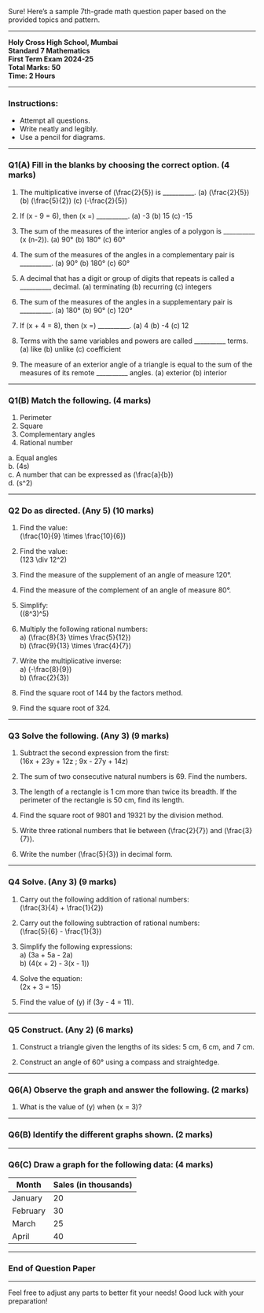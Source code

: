 Sure! Here’s a sample 7th-grade math question paper based on the provided topics and pattern. 

---

**Holy Cross High School, Mumbai**  
**Standard 7 Mathematics**  
**First Term Exam 2024-25**  
**Total Marks: 50**  
**Time: 2 Hours**  

---

### **Instructions:**
- Attempt all questions.
- Write neatly and legibly.
- Use a pencil for diagrams.

---

### **Q1(A)** Fill in the blanks by choosing the correct option. (4 marks)

1. The multiplicative inverse of \(\frac{2}{5}\) is __________.
   (a) \(\frac{2}{5}\) (b) \(\frac{5}{2}\) (c) \(-\frac{2}{5}\)

2. If \(x - 9 = 6\), then \(x =\) __________.
   (a) -3 (b) 15 (c) -15

3. The sum of the measures of the interior angles of a polygon is __________ \(x (n-2)\).
   (a) 90° (b) 180° (c) 60°

4. The sum of the measures of the angles in a complementary pair is __________.
   (a) 90° (b) 180° (c) 60°

5. A decimal that has a digit or group of digits that repeats is called a __________ decimal.
   (a) terminating (b) recurring (c) integers

6. The sum of the measures of the angles in a supplementary pair is __________.
   (a) 180° (b) 90° (c) 120°

7. If \(x + 4 = 8\), then \(x =\) __________.
   (a) 4 (b) -4 (c) 12

8. Terms with the same variables and powers are called __________ terms.
   (a) like (b) unlike (c) coefficient

9. The measure of an exterior angle of a triangle is equal to the sum of the measures of its remote __________ angles.
   (a) exterior (b) interior

---

### **Q1(B)** Match the following. (4 marks)

1. Perimeter  
2. Square  
3. Complementary angles  
4. Rational number  

a. Equal angles  
b. \(4s\)  
c. A number that can be expressed as \(\frac{a}{b}\)  
d. \(s^2\)  

---

### **Q2** Do as directed. (Any 5) (10 marks)

1. Find the value:  
   \(\frac{10}{9} \times \frac{10}{6}\)

2. Find the value:  
   \(123 \div 12^2\)

3. Find the measure of the supplement of an angle of measure 120°.

4. Find the measure of the complement of an angle of measure 80°.

5. Simplify:  
   \((8^3)^5\)

6. Multiply the following rational numbers:  
   a) \(\frac{8}{3} \times \frac{5}{12}\)  
   b) \(\frac{9}{13} \times \frac{4}{7}\)

7. Write the multiplicative inverse:  
   a) \(-\frac{8}{9}\)  
   b) \(\frac{2}{3}\)

8. Find the square root of 144 by the factors method.

9. Find the square root of 324.

---

### **Q3** Solve the following. (Any 3) (9 marks)

1. Subtract the second expression from the first:  
   \(16x + 23y + 12z ; 9x - 27y + 14z\)

2. The sum of two consecutive natural numbers is 69. Find the numbers.

3. The length of a rectangle is 1 cm more than twice its breadth. If the perimeter of the rectangle is 50 cm, find its length.

4. Find the square root of 9801 and 19321 by the division method.

5. Write three rational numbers that lie between \(\frac{2}{7}\) and \(\frac{3}{7}\).

6. Write the number \(\frac{5}{3}\) in decimal form.

---

### **Q4** Solve. (Any 3) (9 marks)

1. Carry out the following addition of rational numbers:  
   \(\frac{3}{4} + \frac{1}{2}\)

2. Carry out the following subtraction of rational numbers:  
   \(\frac{5}{6} - \frac{1}{3}\)

3. Simplify the following expressions:  
   a) \(3a + 5a - 2a\)  
   b) \(4(x + 2) - 3(x - 1)\)

4. Solve the equation:  
   \(2x + 3 = 15\)

5. Find the value of \(y\) if \(3y - 4 = 11\).

---

### **Q5** Construct. (Any 2) (6 marks)

1. Construct a triangle given the lengths of its sides: 5 cm, 6 cm, and 7 cm.
  
2. Construct an angle of 60° using a compass and straightedge.

---

### **Q6(A)** Observe the graph and answer the following. (2 marks)

1. What is the value of \(y\) when \(x = 3\)?

---

### **Q6(B)** Identify the different graphs shown. (2 marks)

---

### **Q6(C)** Draw a graph for the following data: (4 marks)

| Month   | Sales (in thousands) |
|---------|----------------------|
| January | 20                   |
| February| 30                   |
| March   | 25                   |
| April   | 40                   |

---

### **End of Question Paper**

---

Feel free to adjust any parts to better fit your needs! Good luck with your preparation!
